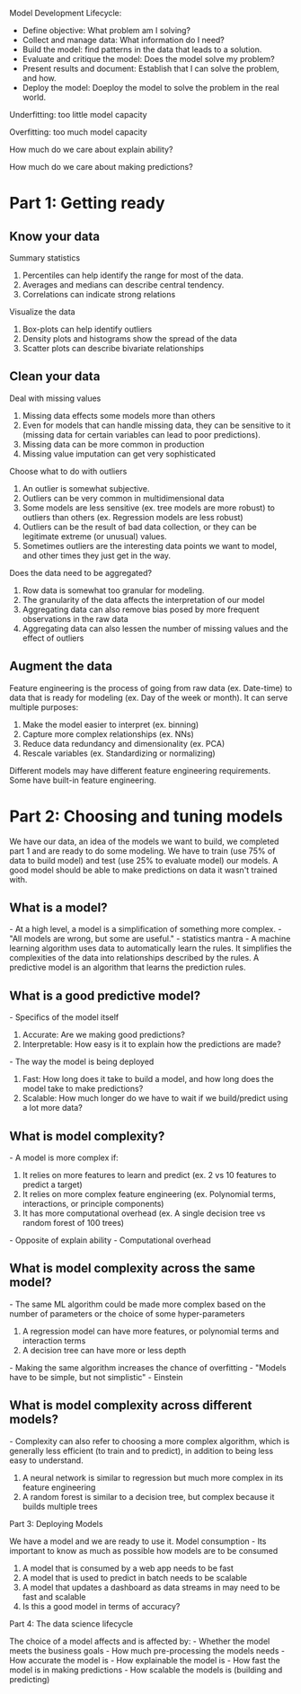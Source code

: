 Model Development Lifecycle:
- Define objective: What problem am I solving?
- Collect and manage data: What information do I need?
- Build the model: find patterns in the data that leads to a solution.
- Evaluate and critique the model: Does the model solve my problem?
- Present results and document: Establish that I can solve the problem, and how.
- Deploy the model: Doeploy the model to solve the problem in the real world.

Underfitting: too little model capacity

Overfitting: too much model capacity

How much do we care about explain ability?

How much do we care about making predictions?

<h1>Part 1: Getting ready</h1>
<h2>Know your data</h2>
Summary statistics
<ol>
  <li>Percentiles can help identify the range for most of the data. </li>
  <li>Averages and medians can describe central tendency. </li>
  <li>Correlations can indicate strong relations </li>
</ol>
Visualize the data
<ol>
  <li>Box-plots can help identify outliers </li>
  <li>Density plots and histograms show the spread of the data </li>
  <li>Scatter plots can describe bivariate relationships </li>
</ol>
<h2>Clean your data</h2>
Deal with missing values
<ol>
  <li>Missing data effects some models more than others </li>
  <li>Even for models that can handle missing data, they can be sensitive to it (missing data for certain variables can lead to poor predictions).</li>
  <li>Missing data can be more common in production </li>
  <li>Missing value imputation can get very sophisticated </li>
</ol>
Choose what to do with outliers
<ol>
  <li>An outlier is somewhat subjective. </li>
  <li>Outliers can be very common in multidimensional data </li>
  <li>Some models are less sensitive (ex. tree models are more robust) to outliers than others (ex. Regression models are less robust) </li>
  <li>Outliers can be the result of bad data collection, or they can be legitimate extreme (or unusual) values. </li>
  <li>Sometimes outliers are the interesting data points we want to model, and other times they just get in the way. </li>
</ol>
Does the data need to be aggregated?
<ol>
  <li>Row data is somewhat too granular for modeling. </li>
  <li>The granularity of the data affects the interpretation of our model </li>
  <li>Aggregating data can also remove bias posed by more frequent observations in the raw data </li>
  <li>Aggregating data can also lessen the number of missing values and the effect of outliers </li>
</ol>
<h2>Augment the data</h2>
Feature engineering is the process of going from raw data (ex. Date-time) to data that is ready for modeling (ex. Day of the week or month). It can serve multiple purposes:
<ol>
  <li>Make the model easier to interpret (ex. binning) </li>
  <li>Capture more complex relationships (ex. NNs) </li>
  <li>Reduce data redundancy and dimensionality (ex. PCA) </li>
  <li>Rescale variables (ex. Standardizing or normalizing) </li>
</ol>
Different models may have different feature engineering requirements. Some have built-in feature engineering.



<h1>Part 2: Choosing and tuning models</h1>
We have our data, an idea of the models we want to build, we completed part 1 and are ready to do some modeling. We have to train (use 75% of data to build model) and test (use 25% to evaluate model) our models. A good model should be able to make predictions on data it wasn't trained with.
<h2>What is a model?</h2>
-	At a high level, a model is a simplification of something more complex.
-	"All models are wrong, but some are useful." - statistics mantra
-	A machine learning algorithm uses data to automatically learn the rules. It simplifies the complexities of the data into relationships described by the rules. A predictive model is an algorithm that learns the prediction rules.
<h2>What is a good predictive model?</h2>
-	Specifics of the model itself
<ol>
  <li>Accurate: Are we making good predictions? </li>
  <li>Interpretable: How easy is it to explain how the predictions are made? </li>
</ol>
-	The way the model is being deployed
<ol>
  <li>Fast: How long does it take to build a model, and how long does the model take to make predictions?  </li>
  <li>Scalable: How much longer do we have to wait if we build/predict using a lot more data? </li>
</ol>
<h2>What is model complexity?</h2>
-	A model is more complex if:
<ol>
  <li>It relies on more features to learn and predict (ex. 2 vs 10 features to predict a target) </li>
  <li>It relies on more complex feature engineering (ex. Polynomial terms, interactions, or principle components) </li>
  <li>It has more computational overhead (ex. A single decision tree vs random forest of 100 trees) </li>
</ol>
-	Opposite of explain ability
-	Computational overhead
<h2>What is model complexity across the same model?</h2>
-	The same ML algorithm could be made more complex based on the number of parameters or the choice of some hyper-parameters
<ol>
  <li>A regression model can have more features, or polynomial terms and interaction terms </li>
  <li>A decision tree can have more or less depth </li>
</ol>
-	Making the same algorithm increases the chance of overfitting
-	"Models have to be simple, but not simplistic" - Einstein
<h2>What is model complexity across different models?</h2>
-	Complexity can also refer to choosing a more complex algorithm, which is generally less efficient (to train and to predict), in addition to being less easy to understand.
<ol>
  <li>A neural network is similar to regression but much more complex in its feature engineering </li>
  <li>A random forest is similar to a decision tree, but complex because it builds multiple trees </li>
</ol>



<p>Part 3: Deploying Models</p>
We have a model and we are ready to use it.
Model consumption
-	Its important to know as much as possible how models are to be consumed
<ol>
  <li>A model that is consumed by a web app needs to be fast </li>
  <li>A model that is used to predict in batch needs to be scalable </li>
  <li>A model that updates a dashboard as data streams in may need to be fast and scalable </li>
  <li>Is this a good model in terms of accuracy? </li>
</ol>



<p>Part 4: The data science lifecycle</p>
The choice of a model affects and is affected by:
-	Whether the model meets the business goals
-	How much pre-processing the models needs
-	How accurate the model is
-	How explainable the model is
-	How fast the model is in making predictions
-	How scalable the models is (building and predicting)
